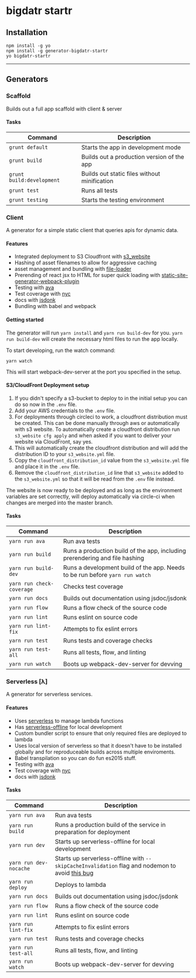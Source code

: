 # bigdatr startr


## Installation

```
npm install -g yo
npm install -g generator-bigdatr-startr
yo bigdatr-startr
```

---


## Generators


### Scaffold

Builds out a full app scaffold with client & server

#### Tasks

| Command                   | Description                                  |
|---------------------------|----------------------------------------------|
| `grunt default`           | Starts the app in development mode           |
| `grunt build`             | Builds out a production version of the app   |
| `grunt build:development` | Builds out static files without minification |
| `grunt test`              | Runs all tests                               |
| `grunt testing`           | Starts the testing environment               |


### Client

A generator for a simple static client that queries apis for dynamic data.


#### Features

- Integrated deployment to S3 Cloudfront with [s3_website](https://github.com/laurilehmijoki/s3_website)
- Hashing of asset filenames to allow for aggressive caching
- asset management and bundling with [file-loader](https://github.com/webpack/file-loader)
- Prerending of react jsx to HTML for super quick loading with [static-site-generator-webpack-plugin](https://github.com/markdalgleish/static-site-generator-webpack-plugin)
- Testing with [ava](https://github.com/avajs/ava)
- Test coverage with [nyc](https://github.com/istanbuljs/nyc)
- docs with [jsdonk](https://github.com/dxinteractive/jsdonk)
- Bundling with babel and webpack

#### Getting started

The generator will run `yarn install` and `yarn run build-dev` for you. `yarn run build-dev` will create the necessary html files to run the app locally. 

To start developing, run the watch command:

```
yarn watch
```

This will start webpack-dev-server at the port you specified in the setup.


#### S3/CloudFront Deployment setup

1. If you didn't specify a s3-bucket to deploy to in the initial setup you can do so now in the `.env` file.
2. Add your AWS credentials to the `.env` file.
3. For deployments through circleci to work, a cloudfront distribution must be created. This can be done manually through aws or automatically with s3 website. To automatically create a cloudfront distribution run `s3_website cfg apply` and when asked if you want to deliver your website via CloudFront, say yes.
4. This will automatically create the cloudfront distribution and will add the distribution ID to your `s3_website.yml` file.
5. Copy the `cloudfront_distribution_id` value from the `s3_website.yml` file and place it in the `.env` file. 
6. Remove the `cloudfront_distribution_id` line that `s3_website` added to the `s3_website.yml` so that it will be read from the `.env` file instead.

The website is now ready to be deployed and as long as the environment variables are set correctly, will deploy automatically via circle-ci when changes are merged into the master branch. 


#### Tasks

| Command                   | Description                                                                   |
|---------------------------|-------------------------------------------------------------------------------|
| `yarn run ava`            | Run ava tests                                                                 |
| `yarn run build`          | Runs a production build of the app, including prerendering and file hashing   |
| `yarn run build-dev`      | Runs a development build of the app. Needs to be run before `yarn run watch`  |
| `yarn run check-coverage` | Checks test coverage                                                          |
| `yarn run docs`           | Builds out documentation using jsdoc/jsdonk                                   |
| `yarn run flow`           | Runs a flow check of the source code                                          |
| `yarn run lint`           | Runs eslint on source code                                                    |
| `yarn run lint-fix`       | Attempts to fix eslint errors                                                 |
| `yarn run test`           | Runs tests and coverage checks                                                |
| `yarn run test-all`       | Runs all tests, flow, and linting                                             |
| `yarn run watch`          | Boots up webpack-dev-server for devving                                       |



### Serverless [λ]

A generator for serverless services.

#### Features

- Uses [serverless](http://serverless.com/) to manage lambda functions
- Has [serverless-offline](https://github.com/dherault/serverless-offline) for local development
- Custom bundler script to ensure that only required files are deployed to lambda
- Uses local version of serverless so that it doesn't have to be installed globally and for reproduceable builds across multiple enviroments.
- Babel transpilation so you can do fun es2015 stuff.
- Testing with [ava](https://github.com/avajs/ava)
- Test coverage with [nyc](https://github.com/istanbuljs/nyc)
- docs with [jsdonk](https://github.com/dxinteractive/jsdonk)

#### Tasks

| Command                   | Description                                                                   |
|---------------------------|-------------------------------------------------------------------------------|
| `yarn run ava`            | Run ava tests                                                                 |
| `yarn run build`          | Runs a production build of the service in preparation for deployment          |
| `yarn run dev`            | Starts up serverless-offline for local development                            |
| `yarn run dev-nocache`    | Starts up serverless-offline with `--skipCacheInvalidation` flag and nodemon to avoid [this bug](https://github.com/dherault/serverless-offline/issues/165)|
| `yarn run deploy`         | Deploys to lambda                                                             |
| `yarn run docs`           | Builds out documentation using jsdoc/jsdonk                                   |
| `yarn run flow`           | Runs a flow check of the source code                                          |
| `yarn run lint`           | Runs eslint on source code                                                    |
| `yarn run lint-fix`       | Attempts to fix eslint errors                                                 |
| `yarn run test`           | Runs tests and coverage checks                                                |
| `yarn run test-all`       | Runs all tests, flow, and linting                                             |
| `yarn run watch`          | Boots up webpack-dev-server for devving                                       |
